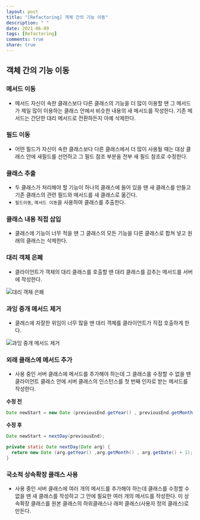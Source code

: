 ```yaml
---
layout: post
title: "[Refactoring] 객체 간의 기능 이동"
description: " "
date: 2021-06-09
tags: [Refactoring]
comments: true
share: true
---
```


객체 간의 기능 이동
-------------------

### 메서드 이동

-	메서드 자신이 속한 클래스보다 다른 클래스의 기능을 더 많이 이용할 땐 그 메서드가 제일 많이 이용하는 클래스 안에서 비슷한 내용의 새 메서드를 작성한다. 기존 메서드는 간단한 대리 메서드로 전환하든지 아예 삭제한다.

### 필드 이동

-	어떤 필드가 자신이 속한 클래스보다 다른 클래스에서 더 많이 사용될 때는 대상 클래스 안에 새필드를 선언하고 그 필드 참조 부분을 전부 새 필드 참조로 수정한다.

### 클래스 추출

-	두 클래스가 처리해야 할 기능이 하나의 클래스에 들어 있을 땐 새 클래스를 만들고 기존 클래스의 관련 필드와 메서드를 새 클래스로 옮긴다.
-	`필드이동`, `메서드 이동`을 사용하여 클래스를 추출한다.

### 클래스 내용 직접 삽입

-	클래스에 기능이 너무 적을 땐 그 클래스의 모든 기능을 다른 클래스로 합쳐 넣고 원래의 클래스는 삭제한다.

### 대리 객체 은폐

-	클라이언트가 객체의 대리 클래스를 호출할 땐 대리 클래스를 감추는 메서드를 서버에 작성한다.

![대리 객체 은폐](http://drive.google.com/uc?export=view&id=0ByLqiEM75qEzdklUV3NUa1QwZXc)

### 과잉 중개 메서드 제거

-	클래스에 자잘한 위임이 너무 많을 땐 대리 객체를 클라이언트가 직접 호출하게 한다.

![과잉 중개 메서드 제거](http://drive.google.com/uc?export=view&id=0ByLqiEM75qEzaGtjMmhDR1FJUE0)

### 외래 클래스에 메서드 추가

-	사용 중인 서버 클래스에 메서드를 추가해야 하는데 그 클래스를 수정할 수 없을 땐 클라이언트 클래스 안에 서버 클래스의 인스턴스를 첫 번째 인자로 받는 메서드를 작성한다.

**수정 전**

```java
Date newStart = new Date (previousEnd.getYear() , previousEnd.getMonth() , previousEnd.getDate() + 1);

```

**수정 후**

```java
Date newStart = nextDay(previousEnd);

private static Date nextDay(Date arg) {
  return new Date (arg.getYear() ,arg.getMonth() , arg.getDate() + 1);
}
```

### 국소적 상속확장 클래스 사용

-	사용 중인 서버 클래스에 여러 개의 메서드를 추가해야 하는데 클래스를 수정할 수 없을 땐 새 클래스를 작성하고 그 안에 필요한 여러 개의 메서드를 작성한다. 이 상속확장 클래스를 원본 클래스의 하위클래스나 래퍼 클래스(사용자 정의 클래스)로 만든다.

